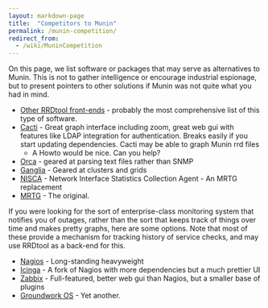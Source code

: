 ```yaml
---
layout: markdown-page
title: 	"Competitors to Munin"
permalink: /munin-competition/
redirect_from:
  - /wiki/MuninCompetition
---
```


On this page, we list software or packages that may serve as alternatives to Munin. This is not to gather intelligence or
encourage industrial espionage, but to present pointers to other solutions if Munin was not quite what you had in mind.

- [​Other RRDtool front-ends](http://people.ee.ethz.ch/~oetiker/webtools/rrdtool/rrdworld/) - probably the most comprehensive list of this type of software.
- [Cacti](http://www.cacti.net/) - Great graph interface including zoom, great web gui with features like LDAP integration
	for authentication. Breaks easily if you start updating dependencies. Cacti may be able to graph Munin rrd files
	- A Howto would be nice. Can you help?
- [Orca](http://www.orcaware.com/orca/) - geared at parsing text files rather than SNMP
- [Ganglia](http://ganglia.sourceforge.net/) - Geared at clusters and grids
- [​NISCA](http://nisca.sourceforge.net/) - Network Interface Statistics Collection Agent - An MRTG replacement
- [MRTG](http://people.ee.ethz.ch/~oetiker/webtools/mrtg/) - The original.

If you were looking for the sort of enterprise-class monitoring system that notifies you of outages, rather than the sort
that keeps track of things over time and makes pretty graphs, here are some options. Note that most of these provide a
mechanism for tracking history of service checks, and may use RRDtool as a back-end for this.

- ​[Nagios](http://www.nagios.org/) - Long-standing heavyweight
- [Icinga](http://www.icinga.org/) - A fork of Nagios with more dependencies but a much prettier UI
- [Zabbix](http://www.zabbix.org/) - Full-featured, better web gui than Nagios, but a smaller base of plugins
- [​Groundwork OS](http://www.groundworkopensource.com/) - Yet another.
